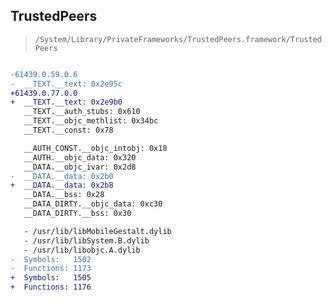 ## TrustedPeers

> `/System/Library/PrivateFrameworks/TrustedPeers.framework/TrustedPeers`

```diff

-61439.0.59.0.6
-  __TEXT.__text: 0x2e95c
+61439.0.77.0.0
+  __TEXT.__text: 0x2e9b0
   __TEXT.__auth_stubs: 0x610
   __TEXT.__objc_methlist: 0x34bc
   __TEXT.__const: 0x78

   __AUTH_CONST.__objc_intobj: 0x18
   __AUTH.__objc_data: 0x320
   __DATA.__objc_ivar: 0x2d8
-  __DATA.__data: 0x2b0
+  __DATA.__data: 0x2b8
   __DATA.__bss: 0x28
   __DATA_DIRTY.__objc_data: 0xc30
   __DATA_DIRTY.__bss: 0x30

   - /usr/lib/libMobileGestalt.dylib
   - /usr/lib/libSystem.B.dylib
   - /usr/lib/libobjc.A.dylib
-  Symbols:   1502
-  Functions: 1173
+  Symbols:   1505
+  Functions: 1176
 

```
